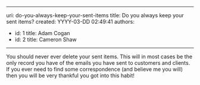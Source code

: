 

---
uri: do-you-always-keep-your-sent-items
title: Do you always keep your sent items?
created: YYYY-03-DD 02:49:41
authors:
  - id: 1
    title: Adam Cogan
  - id: 2
    title: Cameron Shaw
---




<span class='intro'> You should never ever delete your sent items. This will in most cases be the only record you have of the emails you have sent to customers and clients. If you ever need to find some correspondence (and believe me you will) then you will be very thankful you got into this habit!
 </span>




